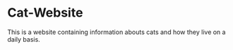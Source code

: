 # Cat-Website
This is a website containing information abouts cats and how they live on a daily basis.

